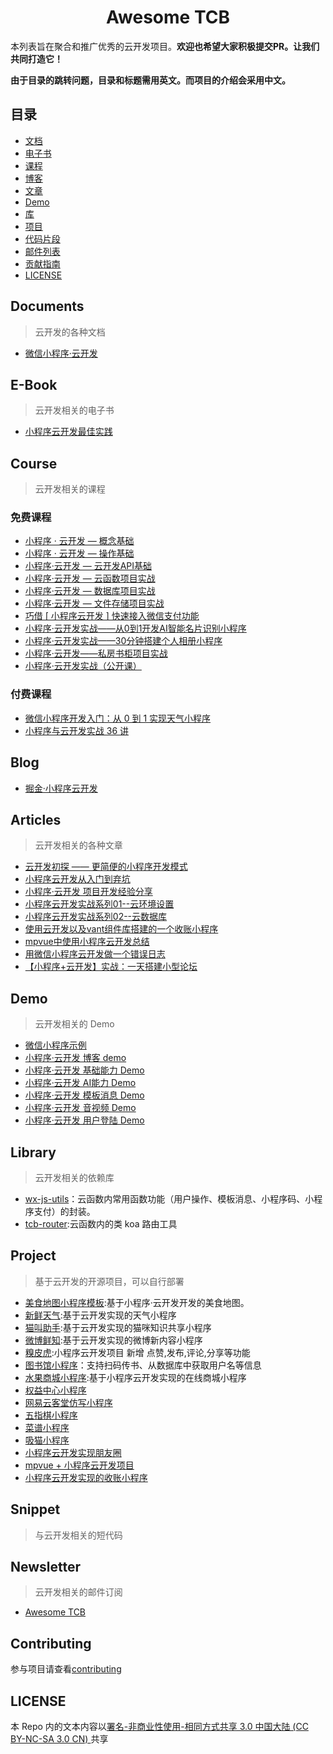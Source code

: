<div align="center">
  <h1> Awesome TCB </h1>
</div>

本列表旨在聚合和推广优秀的云开发项目。**欢迎也希望大家积极提交PR。让我们共同打造它！**

**由于目录的跳转问题，目录和标题需用英文。而项目的介绍会采用中文。**

## 目录

- [文档](#documents)
- [电子书](#e-book)
- [课程](#course)
- [博客](#blog)
- [文章](#articles)
- [Demo](#demo)
- [库](#library)
- [项目](#project)
- [代码片段](#snippet)
- [邮件列表](#newsletter)
- [贡献指南](#contributing)
- [LICENSE](#license)

## Documents
> 云开发的各种文档

- [微信小程序·云开发](https://developers.weixin.qq.com/miniprogram/dev/wxcloud/basis/getting-started.html)

## E-Book
> 云开发相关的电子书

- [小程序云开发最佳实践](https://github.com/TencentCloudBase/mp-book)

## Course
> 云开发相关的课程

### 免费课程

- [小程序 · 云开发 — 概念基础](https://cloud.tencent.com/developer/edu/course-100018-1364)
- [小程序 · 云开发 — 操作基础](https://cloud.tencent.com/developer/edu/course-100018-1365)
- [小程序·云开发 — 云开发API基础](https://cloud.tencent.com/developer/edu/course-100018-1370)
- [小程序·云开发 — 云函数项目实战](https://cloud.tencent.com/developer/edu/course-100018-1296)
- [小程序·云开发 — 数据库项目实战](https://cloud.tencent.com/developer/edu/course-100018-1294)
- [小程序·云开发 — 文件存储项目实战](https://cloud.tencent.com/developer/edu/course-100018-1295)
- [巧借 [ 小程序云开发 ] 快速接入微信支付功能](https://cloud.tencent.com/developer/edu/course-100018-1276)
- [小程序·云开发实战——从0到1开发AI智能名片识别小程序](https://cloud.tencent.com/developer/edu/course-100018-1274)
- [小程序·云开发实战——30分钟搭建个人相册小程序](https://cloud.tencent.com/developer/edu/course-100018-1275)
- [小程序·云开发——私房书柜项目实战](https://cloud.tencent.com/developer/edu/course-100018-1244)
- [小程序·云开发实战（公开课）](https://ke.qq.com/course/334809)

### 付费课程


- [微信小程序开发入门：从 0 到 1 实现天气小程序](https://juejin.im/book/5b70f101e51d456669381803)
- [小程序与云开发实战 36 讲](https://gitbook.cn/gitchat/column/5b7f5f06a62b70638ef61319)

## Blog

- [掘金·小程序云开发](https://juejin.im/tag/%E5%B0%8F%E7%A8%8B%E5%BA%8F%C2%B7%E4%BA%91%E5%BC%80%E5%8F%91)

## Articles
> 云开发相关的各种文章

- [云开发初探 —— 更简便的小程序开发模式](https://segmentfault.com/a/1190000016520500)
- [小程序云开发从入门到弃坑](https://gitbook.cn/gitchat/activity/5b7f923e7512eb3f5d6c4cda)
- [小程序·云开发 项目开发经验分享](https://segmentfault.com/a/1190000016138249)
- [小程序云开发实战系列01--云环境设置](https://segmentfault.com/a/1190000017463772)
- [小程序云开发实战系列02--云数据库](https://segmentfault.com/a/1190000017784033)
- [使用云开发以及vant组件库搭建的一个收账小程序](https://segmentfault.com/a/1190000017533508)
- [mpvue中使用小程序云开发总结](https://segmentfault.com/a/1190000016641238)
- [用微信小程序云开发做一个错误日志](https://segmentfault.com/a/1190000017472022)
- [【小程序+云开发】实战：一天搭建小型论坛](https://segmentfault.com/a/1190000017135292)


## Demo
> 云开发相关的 Demo 

- [微信小程序示例](https://github.com/wechat-miniprogram/miniprogram-demo)
- [小程序·云开发 博客 demo](https://github.com/TencentCloudBase/tcb-demo-blog)
- [小程序·云开发 基础能力 Demo](https://github.com/TencentCloudBase/tcb-demo-basic)
- [小程序·云开发 AI能力 Demo](https://github.com/TencentCloudBase/tcb-demo-ai)
- [小程序·云开发 模板消息 Demo](https://github.com/TencentCloudBase/tcb-demo-message)
- [小程序·云开发 音视频 Demo](https://github.com/TencentCloudBase/tcb-demo-video)
- [小程序·云开发 用户登陆 Demo](https://github.com/TencentCloudBase/tcb-demo-user)

## Library
> 云开发相关的依赖库

- [wx-js-utils](https://github.com/lcxfs1991/wx-js-utils)：云函数内常用函数功能（用户操作、模板消息、小程序码、小程序支付）的封装。
- [tcb-router](https://github.com/TencentCloudBase/tcb-router):云函数内的类 koa 路由工具

## Project
> 基于云开发的开源项目，可以自行部署

- [美食地图小程序模板](https://github.com/cloudkits/miniprogram-foodmap):基于小程序·云开发开发的美食地图。
- [新鲜天气](https://github.com/ksky521/fresh-weather):基于云开发实现的天气小程序
- [猫叫助手](https://github.com/Rychou/mpvue-cloud):基于云开发实现的猫咪知识共享小程序
- [微博鲜知](https://github.com/g00d-morning/newsDance):基于云开发实现的微博新内容小程序
- [糗皮虎](https://github.com/LWJcoder/qiupihu):小程序云开发项目 新增 点赞,发布,评论,分享等功能
- [图书馆小程序](https://github.com/AmosXu/library-mini-program)：支持扫码传书、从数据库中获取用户名等信息
- [水果商城小程序](https://github.com/amorist/Fruit-store-mp):基于小程序云开发实现的在线商城小程序
- [权益中心小程序](https://github.com/lcs1998/sug_wxyun)
- [网易云客堂仿写小程序](https://github.com/MarchYuanx/study163)
- [五指棋小程序](https://github.com/Rateler-Inc/five-chesses-min-cloud)
- [菜谱小程序](https://github.com/caochangkui/miniprogram-food)
- [吸猫小程序](https://github.com/godbasin/kitty-wxapp)
- [小程序云开发实现朋友圈](https://github.com/xiaozhaoqi/moments)
- [mpvue + 小程序云开发项目](https://github.com/yametehmeepo/mpvue_books)
- [小程序云开发实现的收账小程序](https://github.com/GzhiYi/accounting-together)


## Snippet
> 与云开发相关的短代码

## Newsletter
> 云开发相关的邮件订阅

- [Awesome TCB](https://tinyletter.com/awesometcb)

## Contributing

参与项目请查看[contributing](contributing.md)

## LICENSE

本 Repo 内的文本内容以[署名-非商业性使用-相同方式共享 3.0 中国大陆 (CC BY-NC-SA 3.0 CN)
](https://creativecommons.org/licenses/by-nc-sa/3.0/cn/) 共享

